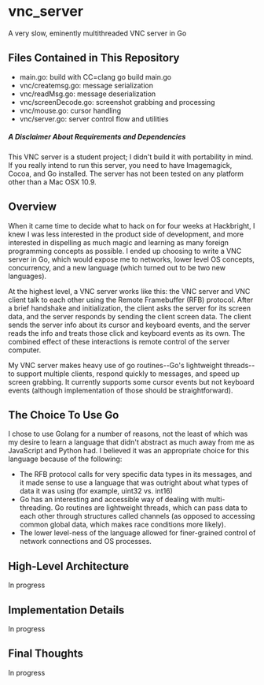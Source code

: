 vnc_server
==========

A very slow, eminently multithreaded VNC server in Go

## Files Contained in This Repository

+ main.go: build with CC=clang go build main.go
+ vnc/createmsg.go: message serialization
+ vnc/readMsg.go: message deserialization
+ vnc/screenDecode.go: screenshot grabbing and processing
+ vnc/mouse.go: cursor handling
+ vnc/server.go: server control flow and utilities

##### A Disclaimer About Requirements and Dependencies

This VNC server is a student project; I didn't build it with portability in mind. If you really intend to run this server, you need to have Imagemagick, Cocoa, and Go installed. The server has not been tested on any platform other than a Mac OSX 10.9. 

## Overview

When it came time to decide what to hack on for four weeks at Hackbright, I
knew I was less interested in the product side of development, and more
interested in dispelling as much magic and learning as many foreign
programming concepts as possible. I ended up choosing to write a VNC server in
Go, which would expose me to networks, lower level OS concepts, concurrency,
and a new language (which turned out to be two new languages).

At the highest level, a VNC server works like this: the VNC server and VNC client talk to each other using the Remote Framebuffer (RFB) protocol. After a brief handshake and initialization, the client asks the server for its screen data, and the server responds by sending the client screen data. The client sends the server info about its cursor and keyboard events, and the server reads the info and treats those click and keyboard events as its own. The combined effect of these interactions is remote control of the server computer.

My VNC server makes heavy use of go routines--Go's lightweight threads--to support multiple clients, respond quickly to messages, and speed up screen grabbing. It currently supports some cursor events but not keyboard events (although implementation of those should be straightforward).

## The Choice To Use Go
I chose to use Golang for a number of reasons, not the least of which was my desire to learn a language that didn't abstract as much away from me as JavaScript and Python had. I believed it was an appropriate choice for this language because of the following: 

+ The RFB protocol calls for very specific data types in its messages, and it made sense to use a language that was outright about what types of data it was using (for example, uint32 vs. int16)
+ Go has an interesting and accessible way of dealing with multi-threading. Go routines are lightweight threads, which can pass data to each other through structures called channels (as opposed to accessing common global data, which makes race conditions more likely).
+ The lower level-ness of the language allowed for finer-grained control of network connections and OS processes.

## High-Level Architecture 

In progress

## Implementation Details

In progress

## Final Thoughts

In progress